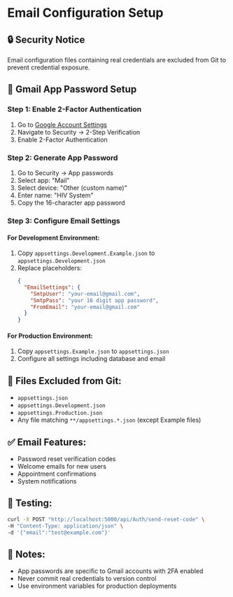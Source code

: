 # Email Configuration Setup

## 🔒 Security Notice
Email configuration files containing real credentials are excluded from Git to prevent credential exposure.

## 📧 Gmail App Password Setup

### Step 1: Enable 2-Factor Authentication
1. Go to [Google Account Settings](https://myaccount.google.com/)
2. Navigate to Security → 2-Step Verification
3. Enable 2-Factor Authentication

### Step 2: Generate App Password
1. Go to Security → App passwords
2. Select app: "Mail"
3. Select device: "Other (custom name)"
4. Enter name: "HIV System"
5. Copy the 16-character app password

### Step 3: Configure Email Settings

#### For Development Environment:
1. Copy `appsettings.Development.Example.json` to `appsettings.Development.json`
2. Replace placeholders:
   ```json
   {
     "EmailSettings": {
       "SmtpUser": "your-email@gmail.com",
       "SmtpPass": "your 16 digit app password",
       "FromEmail": "your-email@gmail.com"
     }
   }
   ```

#### For Production Environment:
1. Copy `appsettings.Example.json` to `appsettings.json`
2. Configure all settings including database and email

## 🚫 Files Excluded from Git:
- `appsettings.json`
- `appsettings.Development.json`
- `appsettings.Production.json`
- Any file matching `**/appsettings.*.json` (except Example files)

## ✅ Email Features:
- Password reset verification codes
- Welcome emails for new users
- Appointment confirmations
- System notifications

## 🔧 Testing:
```bash
curl -X POST "http://localhost:5000/api/Auth/send-reset-code" \
-H "Content-Type: application/json" \
-d '{"email":"test@example.com"}'
```

## 📝 Notes:
- App passwords are specific to Gmail accounts with 2FA enabled
- Never commit real credentials to version control
- Use environment variables for production deployments

